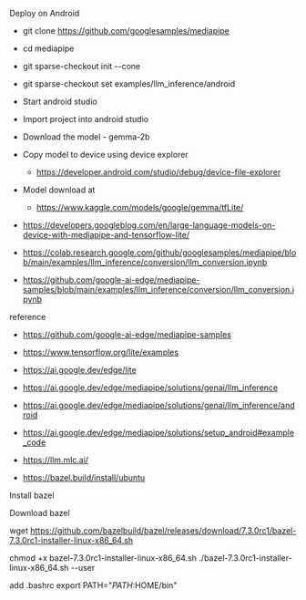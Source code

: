 Deploy on Android


- git clone https://github.com/googlesamples/mediapipe
- cd mediapipe
- git sparse-checkout init --cone
- git sparse-checkout set examples/llm_inference/android


- Start android studio
- Import project into android studio

- Download the model - gemma-2b

- Copy model to device using device explorer
	- https://developer.android.com/studio/debug/device-file-explorer

- Model download at
  - https://www.kaggle.com/models/google/gemma/tfLite/

- https://developers.googleblog.com/en/large-language-models-on-device-with-mediapipe-and-tensorflow-lite/

- https://colab.research.google.com/github/googlesamples/mediapipe/blob/main/examples/llm_inference/conversion/llm_conversion.ipynb
- https://github.com/google-ai-edge/mediapipe-samples/blob/main/examples/llm_inference/conversion/llm_conversion.ipynb



reference
- https://github.com/google-ai-edge/mediapipe-samples
- https://www.tensorflow.org/lite/examples
- https://ai.google.dev/edge/lite
- https://ai.google.dev/edge/mediapipe/solutions/genai/llm_inference

- https://ai.google.dev/edge/mediapipe/solutions/genai/llm_inference/android
- https://ai.google.dev/edge/mediapipe/solutions/setup_android#example_code

- https://llm.mlc.ai/

- https://bazel.build/install/ubuntu

Install bazel

Download bazel

wget https://github.com/bazelbuild/bazel/releases/download/7.3.0rc1/bazel-7.3.0rc1-installer-linux-x86_64.sh

chmod +x bazel-7.3.0rc1-installer-linux-x86_64.sh
./bazel-7.3.0rc1-installer-linux-x86_64.sh --user

add .bashrc
export PATH="$PATH:$HOME/bin"


